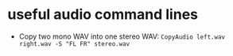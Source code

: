 useful audio command lines
==========================

* Copy two mono WAV into one stereo WAV:
  `CopyAudio left.wav right.wav -S "FL FR" stereo.wav`

